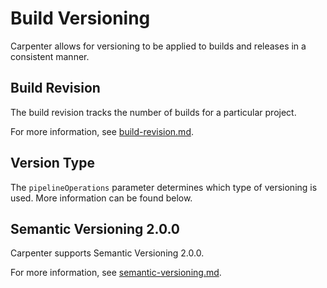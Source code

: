 # Build Versioning

Carpenter allows for versioning to be applied to builds and releases in a consistent manner.

## Build Revision

The build revision tracks the number of builds for a particular project.

For more information, see [build-revision.md](build-versioning/build-revision.md).

## Version Type

The `pipelineOperations` parameter determines which type of versioning is used. More information can be found below.

## Semantic Versioning 2.0.0

Carpenter supports Semantic Versioning 2.0.0. 

For more information, see [semantic-versioning.md](build-versioning/semantic-versioning.md).
